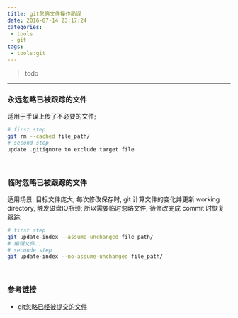 ```yaml
---
title: git忽略文件操作勘误
date: 2016-07-14 23:17:24
categories:
 - tools
 - git
tags:
 - tools:git
---
```


> todo

<!--more-->

------

### **永远忽略已被跟踪的文件**
适用于手误上传了不必要的文件;
``` bash
# first step
git rm --cached file_path/
# second step
update .gitignore to exclude target file
```
&nbsp;
### **临时忽略已被跟踪的文件**
适用场景:
目标文件庞大, 每次修改保存时, git 计算文件的变化并更新 working directory, 触发磁盘IO瓶颈;
所以需要临时忽略文件, 待修改完成 commit 时恢复跟踪;
``` bash
# first step
git update-index --assume-unchanged file_path/
# 编辑文件...
# seconde step
git update-index --no-assume-unchanged file_path/
```
&nbsp;
### **参考链接**
- [git忽略已经被提交的文件](https://segmentfault.com/q/1010000000430426)

